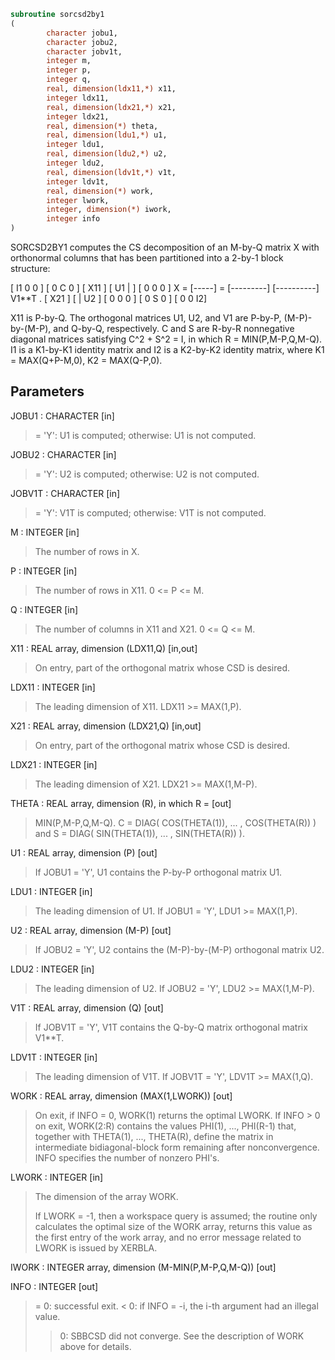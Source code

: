 ```fortran
subroutine sorcsd2by1
(
        character jobu1,
        character jobu2,
        character jobv1t,
        integer m,
        integer p,
        integer q,
        real, dimension(ldx11,*) x11,
        integer ldx11,
        real, dimension(ldx21,*) x21,
        integer ldx21,
        real, dimension(*) theta,
        real, dimension(ldu1,*) u1,
        integer ldu1,
        real, dimension(ldu2,*) u2,
        integer ldu2,
        real, dimension(ldv1t,*) v1t,
        integer ldv1t,
        real, dimension(*) work,
        integer lwork,
        integer, dimension(*) iwork,
        integer info
)
```

SORCSD2BY1 computes the CS decomposition of an M-by-Q matrix X with
orthonormal columns that has been partitioned into a 2-by-1 block
structure:

[  I1 0  0 ]
[  0  C  0 ]
[ X11 ]   [ U1 |    ] [  0  0  0 ]
X = [-----] = [---------] [----------] V1**T .
[ X21 ]   [    | U2 ] [  0  0  0 ]
[  0  S  0 ]
[  0  0  I2]

X11 is P-by-Q. The orthogonal matrices U1, U2, and V1 are P-by-P,
(M-P)-by-(M-P), and Q-by-Q, respectively. C and S are R-by-R
nonnegative diagonal matrices satisfying C^2 + S^2 = I, in which
R = MIN(P,M-P,Q,M-Q). I1 is a K1-by-K1 identity matrix and I2 is a
K2-by-K2 identity matrix, where K1 = MAX(Q+P-M,0), K2 = MAX(Q-P,0).

## Parameters
JOBU1 : CHARACTER [in]
> = 'Y':      U1 is computed;
> otherwise:  U1 is not computed.

JOBU2 : CHARACTER [in]
> = 'Y':      U2 is computed;
> otherwise:  U2 is not computed.

JOBV1T : CHARACTER [in]
> = 'Y':      V1T is computed;
> otherwise:  V1T is not computed.

M : INTEGER [in]
> The number of rows in X.

P : INTEGER [in]
> The number of rows in X11. 0 <= P <= M.

Q : INTEGER [in]
> The number of columns in X11 and X21. 0 <= Q <= M.

X11 : REAL array, dimension (LDX11,Q) [in,out]
> On entry, part of the orthogonal matrix whose CSD is desired.

LDX11 : INTEGER [in]
> The leading dimension of X11. LDX11 >= MAX(1,P).

X21 : REAL array, dimension (LDX21,Q) [in,out]
> On entry, part of the orthogonal matrix whose CSD is desired.

LDX21 : INTEGER [in]
> The leading dimension of X21. LDX21 >= MAX(1,M-P).

THETA : REAL array, dimension (R), in which R = [out]
> MIN(P,M-P,Q,M-Q).
> C = DIAG( COS(THETA(1)), ... , COS(THETA(R)) ) and
> S = DIAG( SIN(THETA(1)), ... , SIN(THETA(R)) ).

U1 : REAL array, dimension (P) [out]
> If JOBU1 = 'Y', U1 contains the P-by-P orthogonal matrix U1.

LDU1 : INTEGER [in]
> The leading dimension of U1. If JOBU1 = 'Y', LDU1 >=
> MAX(1,P).

U2 : REAL array, dimension (M-P) [out]
> If JOBU2 = 'Y', U2 contains the (M-P)-by-(M-P) orthogonal
> matrix U2.

LDU2 : INTEGER [in]
> The leading dimension of U2. If JOBU2 = 'Y', LDU2 >=
> MAX(1,M-P).

V1T : REAL array, dimension (Q) [out]
> If JOBV1T = 'Y', V1T contains the Q-by-Q matrix orthogonal
> matrix V1**T.

LDV1T : INTEGER [in]
> The leading dimension of V1T. If JOBV1T = 'Y', LDV1T >=
> MAX(1,Q).

WORK : REAL array, dimension (MAX(1,LWORK)) [out]
> On exit, if INFO = 0, WORK(1) returns the optimal LWORK.
> If INFO > 0 on exit, WORK(2:R) contains the values PHI(1),
> ..., PHI(R-1) that, together with THETA(1), ..., THETA(R),
> define the matrix in intermediate bidiagonal-block form
> remaining after nonconvergence. INFO specifies the number
> of nonzero PHI's.

LWORK : INTEGER [in]
> The dimension of the array WORK.
> 
> If LWORK = -1, then a workspace query is assumed; the routine
> only calculates the optimal size of the WORK array, returns
> this value as the first entry of the work array, and no error
> message related to LWORK is issued by XERBLA.

IWORK : INTEGER array, dimension (M-MIN(P,M-P,Q,M-Q)) [out]

INFO : INTEGER [out]
> = 0:  successful exit.
> < 0:  if INFO = -i, the i-th argument had an illegal value.
> > 0:  SBBCSD did not converge. See the description of WORK
> above for details.
